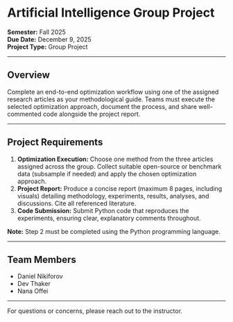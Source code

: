 # Artificial Intelligence Group Project

**Semester:** Fall 2025  
**Due Date:** December 9, 2025  
**Project Type:** Group Project

---

## Overview
Complete an end-to-end optimization workflow using one of the assigned research articles as your methodological guide. Teams must execute the selected optimization approach, document the process, and share well-commented code alongside the project report.

---

## Project Requirements
1. **Optimization Execution:** Choose one method from the three articles assigned across the group. Collect suitable open-source or benchmark data (subsample if needed) and apply the chosen optimization approach.
2. **Project Report:** Produce a concise report (maximum 8 pages, including visuals) detailing methodology, experiments, results, analyses, and discussions. Cite all referenced literature.
3. **Code Submission:** Submit Python code that reproduces the experiments, ensuring clear, explanatory comments throughout.

**Note:** Step 2 must be completed using the Python programming language.

---

## Team Members
- Daniel Nikiforov
- Dev Thaker
- Nana Offei

---

For questions or concerns, please reach out to the instructor.


